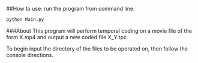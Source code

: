 ##How to use:
run the program from command line:
```bash
python Main.py
```

###About
This program will perform temporal coding on a movie file of the form 
X.mp4 
and output a new coded file 
X_Y.tpc
 
To begin input the directory of the files to be operated on, then follow the console directions. 
